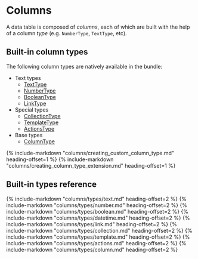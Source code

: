 # Columns

A data table is composed of _columns_, each of which are built with the help of a column _type_ (e.g. `NumberType`, `TextType`, etc).

## Built-in column types

The following column types are natively available in the bundle:

- Text types
    - [TextType](#texttype)
    - [NumberType](#numbertype)
    - [BooleanType](#booleantype)
    - [LinkType](#linktype)
- Special types
    - [CollectionType](#collectiontype)
    - [TemplateType](#templatetype)
    - [ActionsType](#actionstype)
- Base types
    - [ColumnType](#columntype)

{% include-markdown "columns/creating_custom_column_type.md" heading-offset=1 %}
{% include-markdown "columns/creating_column_type_extension.md" heading-offset=1 %}

## Built-in types reference

{% include-markdown "columns/types/text.md" heading-offset=2 %}
{% include-markdown "columns/types/number.md" heading-offset=2 %}
{% include-markdown "columns/types/boolean.md" heading-offset=2 %}
{% include-markdown "columns/types/datetime.md" heading-offset=2 %}
{% include-markdown "columns/types/link.md" heading-offset=2 %}
{% include-markdown "columns/types/collection.md" heading-offset=2 %}
{% include-markdown "columns/types/template.md" heading-offset=2 %}
{% include-markdown "columns/types/actions.md" heading-offset=2 %}
{% include-markdown "columns/types/column.md" heading-offset=2 %}